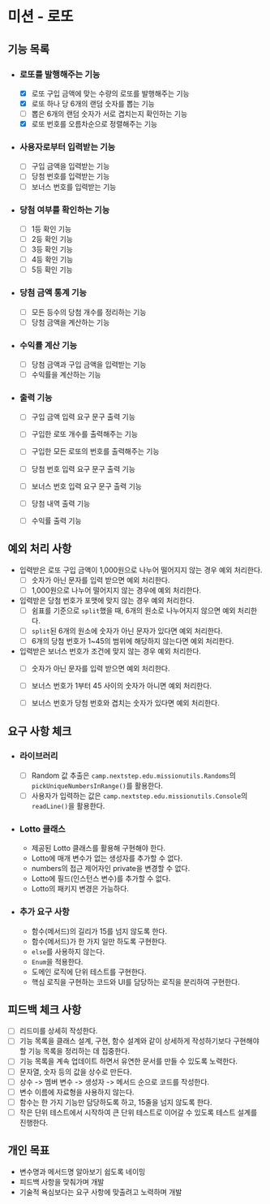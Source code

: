 # 미션 - 로또

## 기능 목록

- ### 로또를 발행해주는 기능
  - [x] 로또 구입 금액에 맞는 수량의 로또를 발행해주는 기능
  - [x] 로또 하나 당 6개의 랜덤 숫자를 뽑는 기능
  - [ ] 뽑은 6개의 랜덤 숫자가 서로 겹치는지 확인하는 기능
  - [x] 로또 번호를 오름차순으로 정렬해주는 기능

- ### 사용자로부터 입력받는 기능
  - [ ] 구입 금액을 입력받는 기능
  - [ ] 당첨 번호를 입력받는 기능
  - [ ] 보너스 번호를 입력받는 기능

- ### 당첨 여부를 확인하는 기능
  - [ ] 1등 확인 기능
  - [ ] 2등 확인 기능
  - [ ] 3등 확인 기능
  - [ ] 4등 확인 기능
  - [ ] 5등 확인 기능

- ### 당첨 금액 통계 기능
  - [ ] 모든 등수의 당첨 개수를 정리하는 기능
  - [ ] 당첨 금액을 계산하는 기능

- ### 수익률 계산 기능
  - [ ] 당첨 금액과 구입 금액을 입력받는 기능
  - [ ] 수익률을 계산하는 기능

- ### 출력 기능
  - [ ] 구입 금액 입력 요구 문구 출력 기능
  - [ ] 구입한 로또 개수를 출력해주는 기능
  - [ ] 구입한 모든 로또의 번호를 출력해주는 기능
  - [ ] 당첨 번호 입력 요구 문구 출력 기능
  - [ ] 보너스 번호 입력 요구 문구 출력 기능
  - [ ] 당첨 내역 출력 기능
  - [ ] 수익률 출력 기능


## 예외 처리 사항

- 입력받은 로또 구입 금액이 1,000원으로 나누어 떨어지지 않는 경우 예외 처리한다.
  - [ ] 숫자가 아닌 문자를 입력 받으면 예외 처리한다.
  - [ ] 1,000원으로 나누어 떨어지지 않는 경우에 예외 처리한다.

- 입력받은 당첨 번호가 포맷에 맞지 않는 경우 예외 처리한다.
  - [ ] 쉼표를 기준으로 `split`했을 때, 6개의 원소로 나누어지지 않으면 예외 처리한다.
  - [ ] `split`된 6개의 원소에 숫자가 아닌 문자가 있다면 예외 처리한다.
  - [ ] 6개의 당첨 번호가 1~45의 범위에 해당하지 않는다면 예외 처리한다.

- 입력받은 보너스 번호가 조건에 맞지 않는 경우 예외 처리한다.
  - [ ] 숫자가 아닌 문자를 입력 받으면 예외 처리한다.
  - [ ] 보너스 번호가 1부터 45 사이의 숫자가 아니면 예외 처리한다.
  - [ ] 보너스 번호가 당첨 번호와 겹치는 숫자가 있다면 예외 처리한다.


## 요구 사항 체크

- ### 라이브러리
  - [ ] Random 값 추출은 `camp.nextstep.edu.missionutils.Randoms`의 `pickUniqueNumbersInRange()`를 활용한다.
  - [ ] 사용자가 입력하는 값은 `camp.nextstep.edu.missionutils.Console`의 `readLine()`을 활용한다.

- ### Lotto 클래스
  - 제공된 Lotto 클래스를 활용해 구현해야 한다.
  - Lotto에 매개 변수가 없는 생성자를 추가할 수 없다.
  - numbers의 접근 제어자인 private을 변경할 수 없다.
  - Lotto에 필드(인스턴스 변수)를 추가할 수 없다.
  - Lotto의 패키지 변경은 가능하다.

- ### 추가 요구 사항
  - 함수(메서드)의 길리가 15를 넘지 않도록 한다.
  - 함수(메서드)가 한 가지 일만 하도록 구현한다.
  - `else`를 사용하지 않는다.
  - `Enum`을 적용한다.
  - 도메인 로직에 단위 테스트를 구현한다.
  - 핵심 로직을 구현하는 코드와 UI를 담당하는 로직을 분리하여 구현한다.


## 피드백 체크 사항
- [ ] 리드미를 상세히 작성한다.
- [ ] 기능 목록을 클래스 설계, 구현, 함수 설계와 같이 상세하게 작성하기보다 구현해야 할 기능 목록을 정리하는 데 집중한다.
- [ ] 기능 목록을 계속 업데이트 하면서 유연한 문서를 만들 수 있도록 노력한다.
- [ ] 문자열, 숫자 등의 값을 상수로 만든다.
- [ ] 상수 -> 멤버 변수 -> 생성자 -> 메서드 순으로 코드를 작성한다.
- [ ] 변수 이름에 자료형을 사용하지 않는다.
- [ ] 함수는 한 가지 기능만 담당하도록 하고, 15줄을 넘지 않도록 한다.
- [ ] 작은 단위 테스트에서 시작하여 큰 단위 테스트로 이어갈 수 있도록 테스트 설계를 진행한다.

## 개인 목표
- 변수명과 메서드명 알아보기 쉽도록 네이밍
- 피드백 사항을 맞춰가며 개발
- 기술적 욕심보다는 요구 사항에 맞출려고 노력하며 개발
